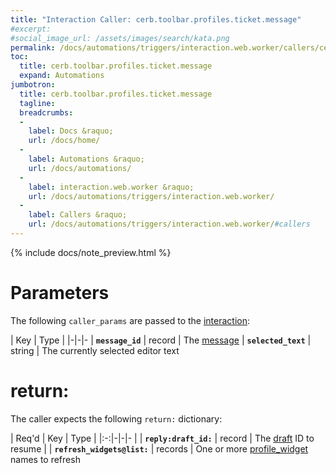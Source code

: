 ```yaml
---
title: "Interaction Caller: cerb.toolbar.profiles.ticket.message"
#excerpt: 
#social_image_url: /assets/images/search/kata.png
permalink: /docs/automations/triggers/interaction.web.worker/callers/cerb.toolbar.profiles.ticket.message/
toc:
  title: cerb.toolbar.profiles.ticket.message
  expand: Automations
jumbotron:
  title: cerb.toolbar.profiles.ticket.message
  tagline: 
  breadcrumbs:
  -
    label: Docs &raquo;
    url: /docs/home/
  -
    label: Automations &raquo;
    url: /docs/automations/
  -
    label: interaction.web.worker &raquo;
    url: /docs/automations/triggers/interaction.web.worker/
  -
    label: Callers &raquo;
    url: /docs/automations/triggers/interaction.web.worker/#callers
---
```


{% include docs/note_preview.html %}

# Parameters

The following `caller_params` are passed to the [interaction](/docs/automations/triggers/interaction.web.worker/):

| Key | Type | 
|-|-|-
| **`message_id`** | record | The [message](/docs/records/types/message/)
| **`selected_text`** | string | The currently selected editor text

# return:

The caller expects the following `return:` dictionary:

| Req'd | Key | Type | 
|:-:|-|-|-
| | **`reply:draft_id:`** | record | The [draft](/docs/records/types/draft/) ID to resume
| | **`refresh_widgets@list:`** | records | One or more [profile_widget](/docs/records/types/profile_widget/) names to refresh
